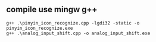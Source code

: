 ## compile use mingw g++

```
g++ .\pinyin_icon_recognize.cpp -lgdi32 -static -o pinyin_icon_recognize.exe
g++ .\analog_input_shift.cpp -o analog_input_shift.exe
```
